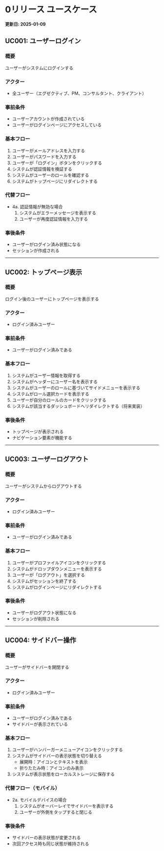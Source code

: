 # 0リリース ユースケース

**更新日: 2025-01-09**

## UC001: ユーザーログイン

### 概要
ユーザーがシステムにログインする

### アクター
- 全ユーザー（エグゼクティブ、PM、コンサルタント、クライアント）

### 事前条件
- ユーザーアカウントが作成されている
- ユーザーがログインページにアクセスしている

### 基本フロー
1. ユーザーがメールアドレスを入力する
2. ユーザーがパスワードを入力する
3. ユーザーが「ログイン」ボタンをクリックする
4. システムが認証情報を検証する
5. システムがユーザーのロールを確認する
6. システムがトップページにリダイレクトする

### 代替フロー
- 4a. 認証情報が無効な場合
  1. システムがエラーメッセージを表示する
  2. ユーザーが再度認証情報を入力する

### 事後条件
- ユーザーがログイン済み状態になる
- セッションが作成される

---

## UC002: トップページ表示

### 概要
ログイン後のユーザーにトップページを表示する

### アクター
- ログイン済みユーザー

### 事前条件
- ユーザーがログイン済みである

### 基本フロー
1. システムがユーザー情報を取得する
2. システムがヘッダーにユーザー名を表示する
3. システムがユーザーのロールに基づいてサイドメニューを表示する
4. システムがロール選択カードを表示する
5. ユーザーが自分のロールのカードをクリックする
6. システムが該当するダッシュボードへリダイレクトする（将来実装）

### 事後条件
- トップページが表示される
- ナビゲーション要素が機能する

---

## UC003: ユーザーログアウト

### 概要
ユーザーがシステムからログアウトする

### アクター
- ログイン済みユーザー

### 事前条件
- ユーザーがログイン済みである

### 基本フロー
1. ユーザーがプロファイルアイコンをクリックする
2. システムがドロップダウンメニューを表示する
3. ユーザーが「ログアウト」を選択する
4. システムがセッションを終了する
5. システムがログインページにリダイレクトする

### 事後条件
- ユーザーがログアウト状態になる
- セッションが削除される

---

## UC004: サイドバー操作

### 概要
ユーザーがサイドバーを開閉する

### アクター
- ログイン済みユーザー

### 事前条件
- ユーザーがログイン済みである
- サイドバーが表示されている

### 基本フロー
1. ユーザーがハンバーガーメニューアイコンをクリックする
2. システムがサイドバーの表示状態を切り替える
   - 展開時：アイコンとテキストを表示
   - 折りたたみ時：アイコンのみ表示
3. システムが表示状態をローカルストレージに保存する

### 代替フロー（モバイル）
- 2a. モバイルデバイスの場合
  1. システムがオーバーレイでサイドバーを表示する
  2. ユーザーが外側をタップすると閉じる

### 事後条件
- サイドバーの表示状態が変更される
- 次回アクセス時も同じ状態が維持される